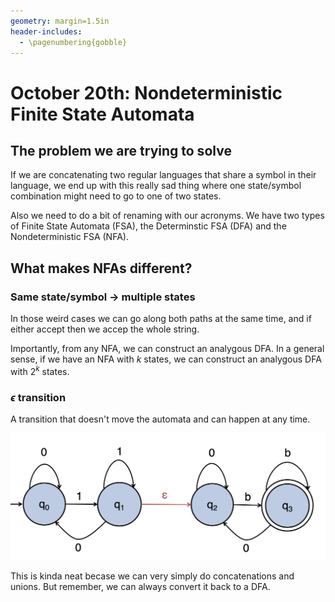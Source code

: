```yaml
---
geometry: margin=1.5in
header-includes:
  - \pagenumbering{gobble}
---
```


# October 20th: Nondeterministic Finite State Automata

## The problem we are trying to solve

If we are concatenating two regular languages that share a symbol in their language, we end up with this really sad thing where one state/symbol combination might need to go to one of two states.

Also we need to do a bit of renaming with our acronyms. We have two types of Finite State Automata (FSA), the Determinstic FSA (DFA) and the Nondeterministic FSA (NFA).

## What makes NFAs different?

### Same state/symbol &rarr; multiple states

In those weird cases we can go along both paths at the same time, and if either accept then we accep the whole string.

Importantly, from any NFA, we can construct an analygous DFA. In a general sense, if we have an NFA with $k$ states, we can construct an analygous DFA with $2^k$ states.

### $\epsilon$ transition

A transition that doesn't move the automata and can happen at any time.

![](./assets/simple_epsilon_NFA.png)

This is kinda neat becase we can very simply do concatenations and unions. But remember, we can always convert it back to a DFA.
